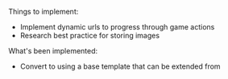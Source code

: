 Things to implement:
- Implement dynamic urls to progress through game actions
- Research best practice for storing images

What's been implemented:
- Convert to using a base template that can be extended from